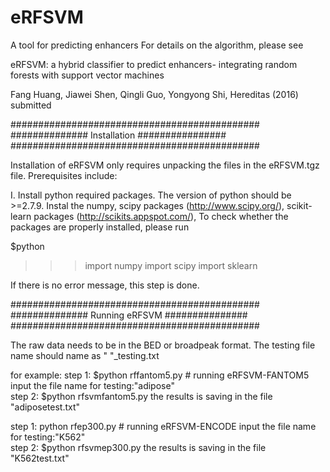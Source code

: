 # eRFSVM
A tool for predicting enhancers
For details on the algorithm, please see 

eRFSVM: a hybrid classifier to predict enhancers-
integrating random forests with support vector machines


Fang Huang, Jiawei Shen, Qingli Guo, Yongyong Shi, Hereditas (2016) submitted


#############################################
##############  Installation ################
#############################################

Installation of eRFSVM only requires unpacking the files in the
eRFSVM.tgz file.  Prerequisites include:


I. Install python required packages.
The version of python should be >=2.7.9. Instal the numpy, scipy packages (http://www.scipy.org/), scikit-learn packages (http://scikits.appspot.com/),
To check whether the packages are properly installed, please run

$python
>>> import numpy
>>> import scipy
>>> import sklearn


If there is no error message, this step is done.


#############################################
##############  Running eRFSVM ###############
#############################################

The raw data needs to be in the BED or broadpeak format. 
The testing file name should name as "  "_testing.txt


for example:
step 1:
$python rffantom5.py # running eRFSVM-FANTOM5
input the file name for testing:"adipose"  
step 2:
$python rfsvmfantom5.py
the results is saving in the file "adiposetest.txt"

step 1:
python rfep300.py # running eRFSVM-ENCODE
input the file name for testing:"K562"  
step 2:
$python rfsvmep300.py
the results is saving in the file "K562test.txt"


